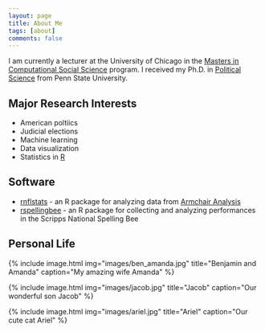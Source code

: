 ```yaml
---
layout: page
title: About Me
tags: [about]
comments: false
---
```


I am currently a lecturer at the University of Chicago in the [Masters in Computational Social Science](https://macss.uchicago.edu) program. I received my Ph.D. in [Political Science](http://polisci.la.psu.edu/) from Penn State University.


## Major Research Interests

* American poltiics
* Judicial elections
* Machine learning
* Data visualization
* Statistics in [R](https://www.r-project.org/)

## Software

* [rnflstats](https://github.com/bensoltoff/rnflstats) - an R package for analyzing data from [Armchair Analysis](http://armchairanalysis.com/index.php)
* [rspellingbee](https://github.com/bensoltoff/rspellingbee) - an R package for collecting and analyzing performances in the Scripps National Spelling Bee

## Personal Life

{% include image.html img="images/ben_amanda.jpg" title="Benjamin and Amanda" caption="My amazing wife Amanda" %}

{% include image.html img="images/jacob.jpg" title="Jacob" caption="Our wonderful son Jacob" %}

{% include image.html img="images/ariel.jpg" title="Ariel" caption="Our cute cat Ariel" %}



